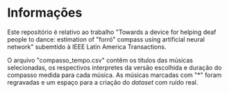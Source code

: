 
# Informações

Este repositório é relativo ao trabalho "Towards a device for helping deaf people to dance: estimation of "forró" compass using artificial neural network" subemtido à IEEE Latin America Transactions.

O arquivo "compasso_tempo.csv" contêm os títulos das músicas selecionadas, os respectivos interpretes da versão escolhida e duração do compasso medida para cada música. As músicas marcadas com "\*" foram regravadas e um espaço para a criação do *dataset* com ruído real.

